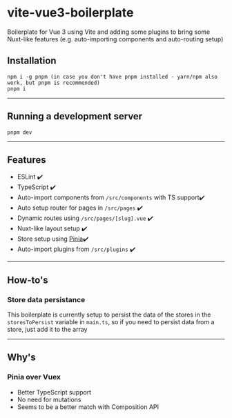 # vite-vue3-boilerplate

Boilerplate for Vue 3 using Vite and adding some plugins to bring some Nuxt-like features
(e.g. auto-importing components and auto-routing setup)

## Installation

```
npm i -g pnpm (in case you don't have pnpm installed - yarn/npm also work, but pnpm is recommended)
pnpm i
```

---

## Running a development server

```
pnpm dev
```

---

## Features

- ESLint ✔️
- TypeScript ✔️
- Auto-import components from `/src/components` with TS support✔️
- Auto setup router for pages in `/src/pages` ✔️
- Dynamic routes using `/src/pages/[slug].vue` ✔️
- Nuxt-like layout setup ✔️
- Store setup using [Pinia](https://pinia.esm.dev/)✔️
- Auto-import plugins from `/src/plugins` ✔️

---

## How-to's

### Store data persistance

This boilerplate is currently setup to persist the data of the stores in the `storesToPersist`
variable in `main.ts`, so if you need to persist data from a store, just add it to the array

---

## Why's

### Pinia over Vuex

- Better TypeScript support
- No need for mutations
- Seems to be a better match with Composition API
